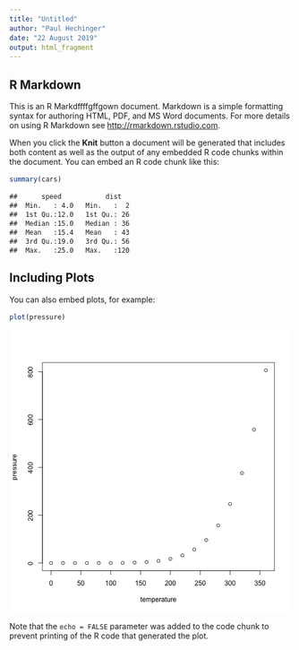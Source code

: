 ```yaml
---
title: "Untitled"
author: "Paul Hechinger"
date: "22 August 2019"
output: html_fragment
---
```




## R Markdown

This is an R Markdffffgffgown document. Markdown is a simple formatting syntax for authoring HTML, PDF, and MS Word documents. For more details on using R Markdown see <http://rmarkdown.rstudio.com>.

When you click the **Knit** button a document will be generated that includes both content as well as the output of any embedded R code chunks within the document. You can embed an R code chunk like this:


```r
summary(cars)
```

```
##      speed           dist    
##  Min.   : 4.0   Min.   :  2  
##  1st Qu.:12.0   1st Qu.: 26  
##  Median :15.0   Median : 36  
##  Mean   :15.4   Mean   : 43  
##  3rd Qu.:19.0   3rd Qu.: 56  
##  Max.   :25.0   Max.   :120
```

## Including Plots

You can also embed plots, for example:


```r
plot(pressure)
```

![plot of chunk pressure](figure/pressure-1.png)

Note that the `echo = FALSE` parameter was added to the code chunk to prevent printing of the R code that generated the plot.

